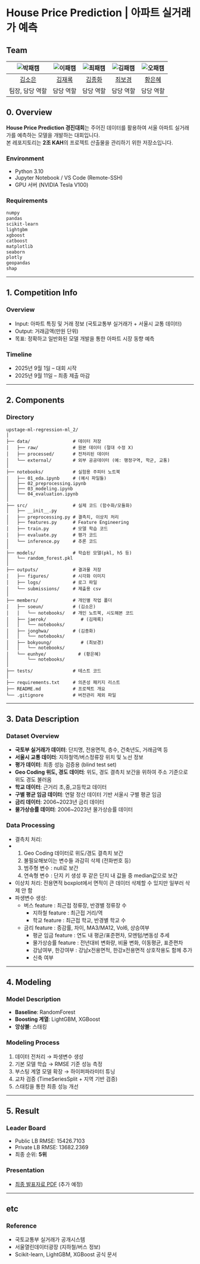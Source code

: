 # House Price Prediction | 아파트 실거래가 예측
## Team

| ![박패캠](https://avatars.githubusercontent.com/u/156163982?v=4) | ![이패캠](https://avatars.githubusercontent.com/u/156163982?v=4) | ![최패캠](https://avatars.githubusercontent.com/u/156163982?v=4) | ![김패캠](https://avatars.githubusercontent.com/u/156163982?v=4) | ![오패캠](https://avatars.githubusercontent.com/u/156163982?v=4) |
| :--------------------------------------------------------------: | :--------------------------------------------------------------: | :--------------------------------------------------------------: | :--------------------------------------------------------------: | :--------------------------------------------------------------: |
|            [김소은](https://github.com/oriori88)             |            [김재록](https://github.com/UpstageAILab)             |            [김종화](https://github.com/UpstageAILab)             |            [최보경](https://github.com/UpstageAILab)             |            [황은혜](https://github.com/UpstageAILab)             |
|                            팀장, 담당 역할                             |                            담당 역할                             |                            담당 역할                             |                            담당 역할                             |                            담당 역할                             |

## 0. Overview
**House Price Prediction 경진대회**는 주어진 데이터를 활용하여 서울 아파트 실거래가를 예측하는 모델을 개발하는 대회입니다.  
본 레포지토리는 **2조 KAH**의 프로젝트 산출물을 관리하기 위한 저장소입니다.

### Environment
- Python 3.10
- Jupyter Notebook / VS Code (Remote-SSH)
- GPU 서버 (NVIDIA Tesla V100)

### Requirements
```bash
numpy
pandas
scikit-learn
lightgbm
xgboost
catboost
matplotlib
seaborn
plotly
geopandas
shap
````

---

## 1. Competition Info

### Overview

* Input: 아파트 특징 및 거래 정보 (국토교통부 실거래가 + 서울시 교통 데이터)
* Output: 거래금액(만원 단위)
* 목표: 정확하고 일반화된 모델 개발을 통한 아파트 시장 동향 예측

### Timeline

* 2025년 9월 1일 – 대회 시작
* 2025년 9월 11일 – 최종 제출 마감

---

## 2. Components

### Directory

```
upstage-ml-regression-ml_2/
│
├── data/                # 데이터 저장
│   ├── raw/             # 원본 데이터 (절대 수정 X)
│   ├── processed/       # 전처리된 데이터
│   └── external/        # 외부 공공데이터 (예: 행정구역, 학군, 교통)
│
├── notebooks/           # 실험용 주피터 노트북
│   ├── 01_eda.ipynb     # (예시 파일들)
│   ├── 02_preprocessing.ipynb
│   ├── 03_modeling.ipynb
│   └── 04_evaluation.ipynb
│
├── src/                 # 실제 코드 (함수화/모듈화)
│   ├── __init__.py
│   ├── preprocessing.py # 결측치, 이상치 처리
│   ├── features.py      # Feature Engineering
│   ├── train.py         # 모델 학습 코드
│   ├── evaluate.py      # 평가 코드
│   └── inference.py     # 추론 코드
│
├── models/              # 학습된 모델(pkl, h5 등)
│   └── random_forest.pkl
│
├── outputs/             # 결과물 저장
│   ├── figures/         # 시각화 이미지
│   ├── logs/            # 로그 파일
│   └── submissions/     # 제출용 csv
│
├── members/             # 개인별 작업 폴더
│   ├── soeun/           # (김소은)
│   │   └── notebooks/   # 개인 노트북, 시도해본 코드
│   ├── jaerok/             # (김재록)
│   │   └── notebooks/
│   ├── jonghwa/         # (김종화)
│   │   └── notebooks/
│   ├── bokyoung/           # (최보경)
│   │   └── notebooks/
│   └── eunhye/            # (황은혜)
│       └── notebooks/
│
├── tests/               # 테스트 코드
│
├── requirements.txt     # 의존성 패키지 리스트
├── README.md            # 프로젝트 개요
└── .gitignore           # 버전관리 제외 파일

```

---

## 3. Data Description

### Dataset Overview

* **국토부 실거래가 데이터**: 단지명, 전용면적, 층수, 건축년도, 거래금액 등
* **서울시 교통 데이터**: 지하철역/버스정류장 위치 및 노선 정보
* **평가 데이터**: 최종 성능 검증용 (blind test set)
* **Geo Coding 위도, 경도 데이터**: 위도, 경도 결측치 보간을 위하여 주소 기준으로 위도 경도 불러옴
* **학교 데이터**: 근거리 초,중,고등학교 데이터
* **구별 평균 임금 데이터**: 연말 정산 데이터 기반 서울시 구별 평균 임금
* **금리 데이터**: 2006~2023년 금리 데이터
* **물가상승률 데이터**: 2006~2023년 물가상승률 데이터

### Data Processing

* 결측치 처리:
* 1) Geo Coding 데이터로 위도/경도 결측치 보간
  2) 불필요해보이는 변수들 과감히 삭제 (전화번호 등)
  3) 범주형 변수 : null로 보간
  4) 연속형 변수 : 단지 키 생성 후 같은 단지 내 값들 중 median값으로 보간
* 이상치 처리: 전용면적 boxplot에서 면적이 큰 데이터 삭제할 수 있지만 일부러 삭제 안 함
* 파생변수 생성:
  * 버스 feature : 최근접 정류장, 반경별 정류장 수
	 * 지하철 feature : 최근접 거리/역
	 * 학교 feature : 최근접 학교, 반경별 학교 수
  * 금리 feature : 증감률, 차이, MA3/MA12, Vol6, 상승여부
	 * 평균 임금 feature : 연도 내 평균/표준편차, 모멘텀/변동성 추세
	 * 물가상승률 feature : 전년대비 변화량, 비율 변화, 이동평균, 표준편차
	 * 강남여부, 한강여부 : 강남x전용면적, 한강x전용면적 상호작용도 함께 추가
	 * 신축 여부

---

## 4. Modeling

### Model Description

* **Baseline**: RandomForest
* **Boosting 계열**: LightGBM, XGBoost
* **앙상블**: 스태킹

### Modeling Process

1. 데이터 전처리 → 파생변수 생성
2. 기본 모델 학습 → RMSE 기준 성능 측정
3. 부스팅 계열 모델 확장 → 하이퍼파라미터 튜닝
4. 교차 검증 (TimeSeriesSplit + 지역 기반 검증)
5. 스태킹을 통한 최종 성능 개선

---

## 5. Result

### Leader Board

* Public LB RMSE: 15426.7103
* Private LB RMSE: 13682.2369
* 최종 순위: **5위**

### Presentation

* [최종 발표자료 PDF]() (추가 예정)

---

## etc

### Reference

* 국토교통부 실거래가 공개시스템
* 서울열린데이터광장 (지하철/버스 정보)
* Scikit-learn, LightGBM, XGBoost 공식 문서

```

